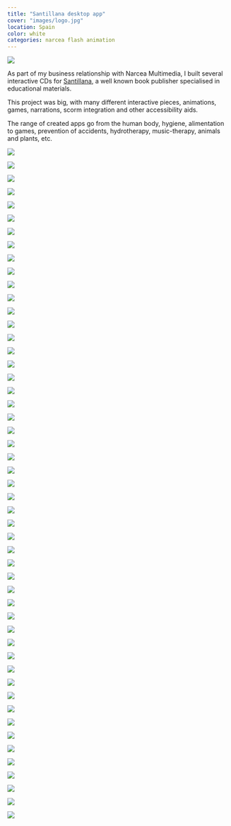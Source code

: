 ```yaml
---
title: "Santillana desktop app"
cover: "images/logo.jpg"
location: Spain
color: white
categories: narcea flash animation
---
```


![](./images/0.jpg)

As part of my business relationship with Narcea Multimedia, I built several interactive CDs for [Santillana](http://www.santillana.es/), a well known book publisher specialised in educational materials.

This project was big, with many different interactive pieces, animations, games, narrations, scorm integration and other accessibility aids.

The range of created apps go from the human body, hygiene, alimentation to games, prevention of accidents, hydrotherapy, music-therapy, animals and plants, etc.

![](./images/1.jpg)

![](./images/2.jpg)

![](./images/3.jpg)

![](./images/4.jpg)

![](./images/5.jpg)

![](./images/6.jpg)

![](./images/7.jpg)

![](./images/8.jpg)

![](./images/9.jpg)

![](./images/10.jpg)

![](./images/11.jpg)

![](./images/12.jpg)

![](./images/13.jpg)

![](./images/14.jpg)

![](./images/15.jpg)

![](./images/16.jpg)

![](./images/17.jpg)

![](./images/18.jpg)

![](./images/19.jpg)

![](./images/20.jpg)

![](./images/21.jpg)

![](./images/22.jpg)

![](./images/23.jpg)

![](./images/24.jpg)

![](./images/25.jpg)

![](./images/26.jpg)

![](./images/27.jpg)

![](./images/28.jpg)

![](./images/29.jpg)

![](./images/30.jpg)

![](./images/31.jpg)

![](./images/32.jpg)

![](./images/33.jpg)

![](./images/34.jpg)

![](./images/35.jpg)

![](./images/36.jpg)

![](./images/37.jpg)

![](./images/38.jpg)

![](./images/39.jpg)

![](./images/40.jpg)

![](./images/41.jpg)

![](./images/42.jpg)

![](./images/43.jpg)

![](./images/44.jpg)

![](./images/45.jpg)

![](./images/46.jpg)

![](./images/47.jpg)

![](./images/48.jpg)

![](./images/49.jpg)

![](./images/50.jpg)

![](./images/51.jpg)
